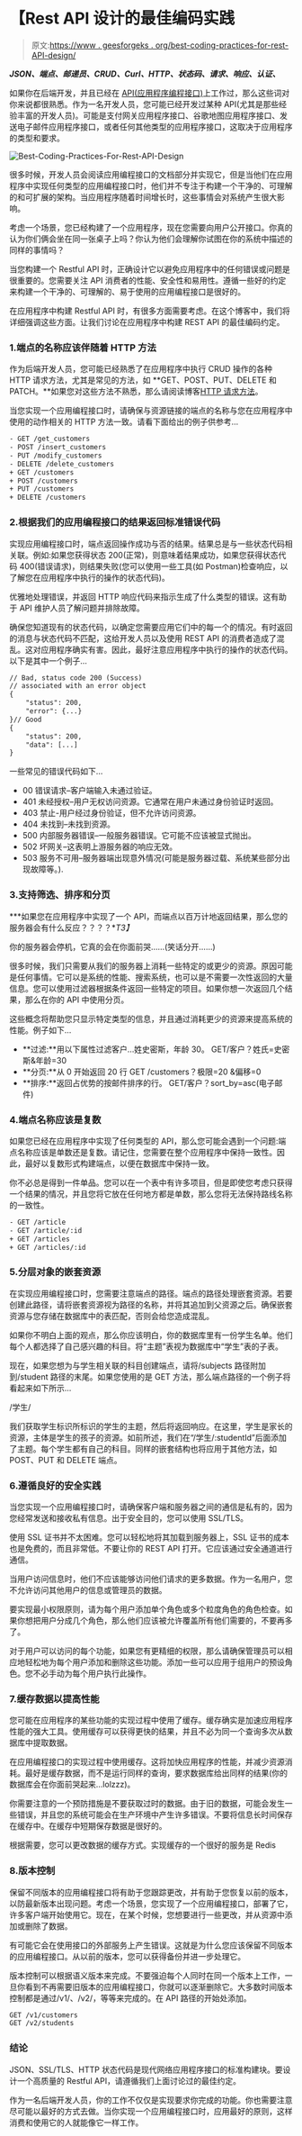 # 【Rest API 设计的最佳编码实践

> 原文:[https://www . geesforgeks . org/best-coding-practices-for-rest-API-design/](https://www.geeksforgeeks.org/best-coding-practices-for-rest-api-design/)

***JSON、端点、邮递员、CRUD、Curl、HTTP、状态码、请求、响应、认证、***

如果你在后端开发，并且已经在 [API(应用程序编程接口)](https://www.geeksforgeeks.org/introduction-to-apis/)上工作过，那么这些词对你来说都很熟悉。作为一名开发人员，您可能已经开发过某种 API(尤其是那些经验丰富的开发人员)。可能是支付网关应用程序接口、谷歌地图应用程序接口、发送电子邮件应用程序接口，或者任何其他类型的应用程序接口，这取决于应用程序的类型和要求。

![Best-Coding-Practices-For-Rest-API-Design](img/3a367ed92c93a953c5ae4dc47c57dae8.png)

很多时候，开发人员会阅读应用编程接口的文档部分并实现它，但是当他们在应用程序中实现任何类型的应用编程接口时，他们并不专注于构建一个干净的、可理解的和可扩展的架构。当应用程序随着时间增长时，这些事情会对系统产生很大影响。

考虑一个场景，您已经构建了一个应用程序，现在您需要向用户公开接口。你真的认为你们俩会坐在同一张桌子上吗？你认为他们会理解你试图在你的系统中描述的同样的事情吗？

当您构建一个 Restful API 时，正确设计它以避免应用程序中的任何错误或问题是很重要的。您需要关注 API 消费者的性能、安全性和易用性。遵循一些好的约定来构建一个干净的、可理解的、易于使用的应用编程接口是很好的。

在应用程序中构建 Restful API 时，有很多方面需要考虑。在这个博客中，我们将详细强调这些方面。让我们讨论在应用程序中构建 REST API 的最佳编码约定。

### 1.端点的名称应该伴随着 HTTP 方法

作为后端开发人员，您可能已经熟悉了在应用程序中执行 CRUD 操作的各种 HTTP 请求方法，尤其是常见的方法，如 **GET、POST、PUT、DELETE 和 PATCH。**如果您对这些方法不熟悉，那么请阅读博客[HTTP 请求方法](https://www.geeksforgeeks.org/http-request-methods-python-requests/)。

当您实现一个应用编程接口时，请确保与资源链接的端点的名称与您在应用程序中使用的动作相关的 HTTP 方法一致。请看下面给出的例子供参考…

```html
- GET /get_customers
- POST /insert_customers
- PUT /modify_customers
- DELETE /delete_customers
+ GET /customers
+ POST /customers
+ PUT /customers
+ DELETE /customers
```

### 2.根据我们的应用编程接口的结果返回标准错误代码

实现应用编程接口时，端点返回操作成功与否的结果。结果总是与一些状态代码相关联。例如:如果您获得状态 200(正常)，则意味着结果成功，如果您获得状态代码 400(错误请求)，则结果失败(您可以使用一些工具(如 Postman)检查响应，以了解您在应用程序中执行的操作的状态代码)。

优雅地处理错误，并返回 HTTP 响应代码来指示生成了什么类型的错误。这有助于 API 维护人员了解问题并排除故障。

确保您知道现有的状态代码，以确定您需要应用它们中的每一个的情况。有时返回的消息与状态代码不匹配，这给开发人员以及使用 REST API 的消费者造成了混乱。这对应用程序确实有害。因此，最好注意应用程序中执行的操作的状态代码。以下是其中一个例子…

```html
// Bad, status code 200 (Success)
// associated with an error object
{
    "status": 200,
    "error": {...}
}// Good
{
    "status": 200,
    "data": [...]
}
```

一些常见的错误代码如下…

*   00 错误请求–客户端输入未通过验证。
*   401 未经授权–用户无权访问资源。它通常在用户未通过身份验证时返回。
*   403 禁止-用户经过身份验证，但不允许访问资源。
*   404 未找到–未找到资源。
*   500 内部服务器错误–一般服务器错误。它可能不应该被显式抛出。
*   502 坏网关–这表明上游服务器的响应无效。
*   503 服务不可用–服务器端出现意外情况(可能是服务器过载、系统某些部分出现故障等。).

### 3.支持筛选、排序和分页

***如果您在应用程序中实现了一个 API，而端点以百万计地返回结果，那么您的服务器会有什么反应？？？？**T3】*

你的服务器会停机，它真的会在你面前哭……(笑话分开……)

很多时候，我们只需要从我们的服务器上消耗一些特定的或更少的资源。原因可能是任何事情。它可以是系统的性能、搜索系统，也可以是不需要一次性返回的大量信息。您可以使用过滤器根据条件返回一些特定的项目。如果你想一次返回几个结果，那么在你的 API 中使用分页。

这些概念将帮助您只显示特定类型的信息，并且通过消耗更少的资源来提高系统的性能。例子如下…

*   **过滤:**用以下属性过滤客户…姓史密斯，年龄 30。
    GET/客户？姓氏=史密斯&年龄=30
*   **分页:**从 0 开始返回 20 行
    GET /customers？极限=20 &偏移=0
*   **排序:**返回占优势的按邮件排序的行。
    GET/客户？sort_by=asc(电子邮件)

### 4.端点名称应该是复数

如果您已经在应用程序中实现了任何类型的 API，那么您可能会遇到一个问题:端点名称应该是单数还是复数。请记住，您需要在整个应用程序中保持一致性。因此，最好以复数形式构建端点，以便在数据库中保持一致。

你不必总是得到一件单品。您可以在一个表中有许多项目，但是即使您考虑只获得一个结果的情况，并且您将它放在任何地方都是单数，那么您将无法保持路线名称的一致性。

```html
- GET /article
- GET /article/:id
+ GET /articles
+ GET /articles/:id
```

### 5.**分层对象的嵌套资源**

在实现应用编程接口时，您需要注意端点的路径。端点的路径处理嵌套资源。若要创建此路径，请将嵌套资源视为路径的名称，并将其追加到父资源之后。确保嵌套资源与您存储在数据库中的表匹配，否则会给您造成混乱。

如果你不明白上面的观点，那么你应该明白，你的数据库里有一份学生名单。他们每个人都选择了自己感兴趣的科目。将“主题”表视为数据库中“学生”表的子表。

现在，如果您想为与学生相关联的科目创建端点，请将/subjects 路径附加到/student 路径的末尾。如果您使用的是 GET 方法，那么端点路径的一个例子将看起来如下所示…

/学生/

我们获取学生标识所标识的学生的主题，然后将返回响应。在这里，学生是家长的资源，主体是学生的孩子的资源。如前所述，我们在“/学生/:studentId”后面添加了主题。每个学生都有自己的科目。同样的嵌套结构也将应用于其他方法，如 POST、PUT 和 DELETE 端点。

### 6.遵循良好的安全实践

当您实现一个应用编程接口时，请确保客户端和服务器之间的通信是私有的，因为您经常发送和接收私有信息。出于安全目的，您可以使用 SSL/TLS。

使用 SSL 证书并不太困难。您可以轻松地将其加载到服务器上，SSL 证书的成本也是免费的，而且非常低。不要让你的 REST API 打开。它应该通过安全通道进行通信。

当用户访问信息时，他们不应该能够访问他们请求的更多数据。作为一名用户，您不允许访问其他用户的信息或管理员的数据。

要实现最小权限原则，请为每个用户添加单个角色或多个粒度角色的角色检查。如果你想把用户分成几个角色，那么他们应该被允许覆盖所有他们需要的，不要再多了。

对于用户可以访问的每个功能，如果您有更精细的权限，那么请确保管理员可以相应地轻松地为每个用户添加和删除这些功能。添加一些可以应用于组用户的预设角色。您不必手动为每个用户执行此操作。

### 7.缓存数据以提高性能

您可能在应用程序的某些功能的实现过程中使用了缓存。缓存确实是加速应用程序性能的强大工具。使用缓存可以获得更快的结果，并且不必为同一个查询多次从数据库中提取数据。

在应用编程接口的实现过程中使用缓存。这将加快应用程序的性能，并减少资源消耗。最好是缓存数据，而不是运行同样的查询，要求数据库给出同样的结果(你的数据库会在你面前哭起来…lolzzz)。

你需要注意的一个预防措施是不要获取过时的数据。由于旧的数据，可能会发生一些错误，并且您的系统可能会在生产环境中产生许多错误。不要将信息长时间保存在缓存中。在缓存中短期保存数据是很好的。

根据需要，您可以更改数据的缓存方式。实现缓存的一个很好的服务是 Redis

### 8.版本控制

保留不同版本的应用编程接口将有助于您跟踪更改，并有助于您恢复以前的版本，以防最新版本出现问题。考虑一个场景，您实现了一个应用编程接口，部署了它，许多客户端开始使用它。现在，在某个时候，您想要进行一些更改，并从资源中添加或删除了数据。

有可能它会在使用接口的外部服务上产生错误。这就是为什么您应该保留不同版本的应用编程接口。从以前的版本，您可以获得备份并进一步处理它。

版本控制可以根据语义版本来完成。不要强迫每个人同时在同一个版本上工作，一旦你看到不再需要旧版本的应用编程接口，你就可以逐渐删除它。大多数时间版本控制都是通过/v1/、/v2/，等等来完成的。在 API 路径的开始处添加。

```html
GET /v1/customers
GET /v2/students
```

### 结论

JSON、SSL/TLS、HTTP 状态代码是现代网络应用程序接口的标准构建块。要设计一个高质量的 Restful API，请遵循我们上面讨论过的最佳约定。

作为一名后端开发人员，你的工作不仅仅是实现要求你完成的功能。你也需要注意尽可能以最好的方式去做。当你实现一个应用编程接口时，应用最好的原则，这样消费和使用它的人就能像它一样工作。